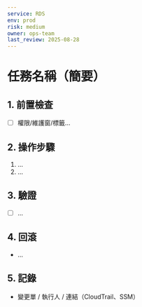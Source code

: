 ```yaml
---
service: RDS
env: prod
risk: medium
owner: ops-team
last_review: 2025-08-28
---
```


# 任務名稱（簡要）

## 1. 前置檢查
- [ ] 權限/維護窗/標籤…

## 2. 操作步驟
1. …
2. …

## 3. 驗證
- [ ] …

## 4. 回滾
- …

## 5. 記錄
- 變更單 / 執行人 / 連結（CloudTrail、SSM）
